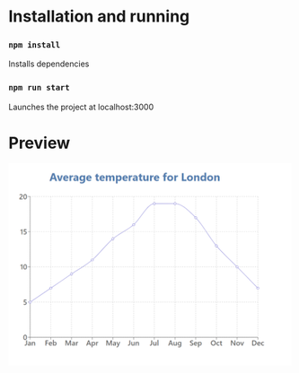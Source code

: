 # Installation and running

### `npm install`

Installs dependencies

### `npm run start`

Launches the project at localhost:3000

# Preview

<img src="preview.png" width="800px">

